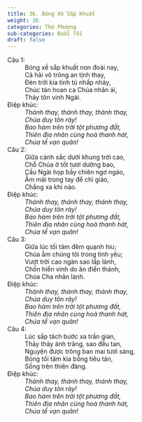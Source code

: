```yaml
---
title: 36. Bóng Xế Sắp Khuất
weight: 36
categories: Thờ Phượng
sub-categories: Buổi Tối
draft: false
---
```

<dl><dt>Câu 1:</dt><dd data-verse="1">Bóng xế sắp khuất non đoài nay, <br/>Cả hải võ trông an tịnh thay, <br/>Đèn trời kia tinh tú nhấp nháy, <br/>Chúc tán hoan ca Chúa nhân ái, <br/>Thảy tôn vinh Ngài. </dd><dt>Điệp khúc:</dt><dd data-chorus="1"><em>Thánh thay, thánh thay, thánh thay, <br/>Chúa duy tôn rày! <br/>Bao hàm trên trời tột phương đất, <br/>Thiên địa nhân cùng hoà thanh hát, <br/>Chúa tể vạn quân! </em></dd><dt>Câu 2:</dt><dd data-verse="2">Giữa cảnh sắc dưới khung trời cao, <br/>Chỗ Chúa ở tốt tươi dường bao, <br/>Cầu Ngài họp bầy chiên ngơ ngáo, <br/>Ẵm mãi trong tay để chỉ giáo, <br/>Chẳng xa khi nào. </dd><dt>Điệp khúc:</dt><dd data-chorus="1"><em>Thánh thay, thánh thay, thánh thay, <br/>Chúa duy tôn rày! <br/>Bao hàm trên trời tột phương đất, <br/>Thiên địa nhân cùng hoà thanh hát, <br/>Chúa tể vạn quân! </em></dd><dt>Câu 3:</dt><dd data-verse="3">Giữa lúc tối tăm đêm quạnh hiu; <br/>Chúa ẵm chúng tôi trong tình yêu; <br/>Vượt trời cao ngàn sao lấp lánh, <br/>Chốn hiển vinh do ân điển thánh, <br/>Chúa Cha nhân lành. </dd><dt>Điệp khúc:</dt><dd data-chorus="1"><em>Thánh thay, thánh thay, thánh thay, <br/>Chúa duy tôn rày! <br/>Bao hàm trên trời tột phương đất, <br/>Thiên địa nhân cùng hoà thanh hát, <br/>Chúa tể vạn quân! </em></dd><dt>Câu 4:</dt><dd data-verse="4"> Lúc sắp tách bước xa trần gian, <br/>Thảy thảy ánh trăng, sao đều tan, <br/>Nguyện được trông ban mai tươi sáng, <br/>Bóng tối tăm kia bỗng tiêu tán, <br/>Sống trên thiên đàng. </dd><dt>Điệp khúc:</dt><dd data-chorus="1"><em>Thánh thay, thánh thay, thánh thay, <br/>Chúa duy tôn rày! <br/>Bao hàm trên trời tột phương đất, <br/>Thiên địa nhân cùng hoà thanh hát, <br/>Chúa tể vạn quân! </em></dd></dl>